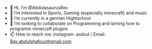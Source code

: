 - 👋 Hi, I’m @AbdulasaurusRex
- 👀 I’m interested in Sports, Gaming (especially minecraft) and music
- 🌱 I’m currently in a german Hightschool
- 💞️ I’m looking to collaborate on Programming and larning how to programm minecraft plugins
- 📫 How to reach me: instagram: axdxul / Email: Bay.abdulghafour@gmail.com

<!---
AbdulasaurusRex/AbdulasaurusRex is a ✨ special ✨ repository because its `README.md` (this file) appears on your GitHub profile.
You can click the Preview link to take a look at your changes.
--->
